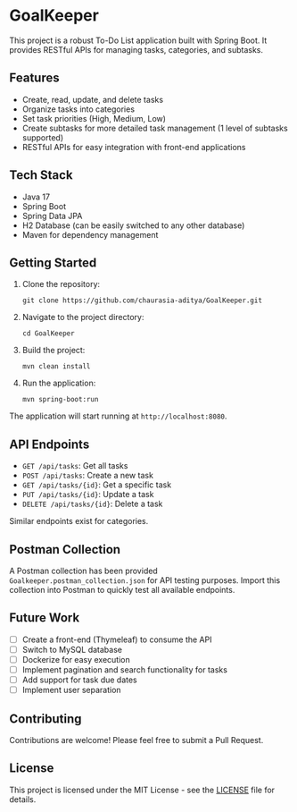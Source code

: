 # GoalKeeper

This project is a robust To-Do List application built with Spring Boot. It provides RESTful APIs for managing tasks, categories, and subtasks.

## Features

- Create, read, update, and delete tasks
- Organize tasks into categories
- Set task priorities (High, Medium, Low)
- Create subtasks for more detailed task management (1 level of subtasks supported)
- RESTful APIs for easy integration with front-end applications

## Tech Stack

- Java 17
- Spring Boot 
- Spring Data JPA
- H2 Database (can be easily switched to any other database)
- Maven for dependency management

## Getting Started

1. Clone the repository:
   ```
   git clone https://github.com/chaurasia-aditya/GoalKeeper.git
   ```

2. Navigate to the project directory:
   ```
   cd GoalKeeper
   ```

3. Build the project:
   ```
   mvn clean install
   ```

4. Run the application:
   ```
   mvn spring-boot:run
   ```

The application will start running at `http://localhost:8080`.

## API Endpoints

- `GET /api/tasks`: Get all tasks
- `POST /api/tasks`: Create a new task
- `GET /api/tasks/{id}`: Get a specific task
- `PUT /api/tasks/{id}`: Update a task
- `DELETE /api/tasks/{id}`: Delete a task

Similar endpoints exist for categories.

## Postman Collection

A Postman collection has been provided `Goalkeeper.postman_collection.json` for API testing purposes. Import this collection into Postman to quickly test all available endpoints.

## Future Work

- [ ] Create a front-end (Thymeleaf) to consume the API
- [ ] Switch to MySQL database
- [ ] Dockerize for easy execution
- [ ] Implement pagination and search functionality for tasks
- [ ] Add support for task due dates
- [ ] Implement user separation

## Contributing

Contributions are welcome! Please feel free to submit a Pull Request.

## License

This project is licensed under the MIT License - see the [LICENSE](LICENSE) file for details.